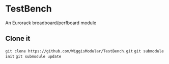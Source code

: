 # TestBench

An Eurorack breadboard/perfboard module

## Clone it

`git clone https://github.com/WiggisModular/TestBench.git`
`git submodule init`
`git submodule update`